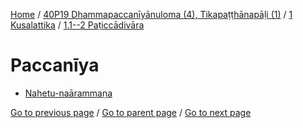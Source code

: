 
[Home](/) / [40P19 Dhammapaccanīyānuloma (4), Tikapaṭṭhānapāḷi (1)](/tipitaka/40P19.md) / [1 Kusalattika](/tipitaka/40P19/1.md) / [1.1--2 Paṭiccādivāra](/tipitaka/40P19/1/1.1--2.md)

# Paccanīya

* [Nahetu-naārammaṇa](/tipitaka/40P19/1/1.1--2/Paccaniya/Nahetu-naarammana.md)

[Go to previous page](/tipitaka/40P19/1/1.1--2/Paccayacatukka/Hetu-arammana.md) / [Go to parent page](/tipitaka/40P19/1/1.1--2.md) / [Go to next page](/tipitaka/40P19/1/1.1--2/Paccaniya/Nahetu-naarammana.md)


